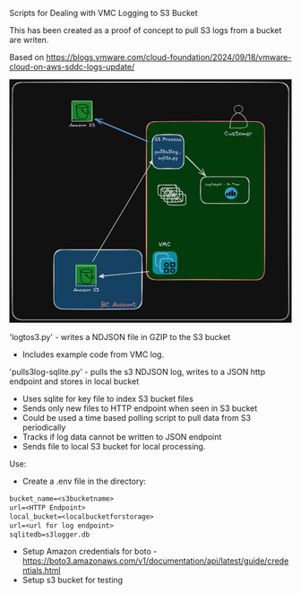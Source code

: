 Scripts for Dealing with VMC Logging to S3 Bucket

This has been created as a proof of concept to pull S3 logs from a bucket are writen.

Based on https://blogs.vmware.com/cloud-foundation/2024/09/18/vmware-cloud-on-aws-sddc-logs-update/

![vmclogger](vmclogger.png)

'logtos3.py' - writes a NDJSON file in GZIP to the S3 bucket 
- Includes example code from VMC log.

'pulls3log-sqlite.py' - pulls the s3 NDJSON log, writes to a JSON http endpoint and stores in local bucket 
- Uses sqlite for key file to index S3 bucket files
- Sends only new files to HTTP endpoint when seen in S3 bucket
- Could be used a time based polling script to pull data from S3 periodically
- Tracks if log data cannot be written to JSON endpoint
- Sends file to local S3 bucket for local processing.

Use:
- Create a .env file in the directory:

```
bucket_name=<s3bucketname>
url=<HTTP Endpoint>
local_bucket=<localbucketforstorage>
url=<url for log endpoint>
sqlitedb=s3logger.db
```

- Setup Amazon credentials for boto - https://boto3.amazonaws.com/v1/documentation/api/latest/guide/credentials.html
- Setup s3 bucket for testing
